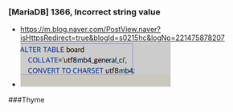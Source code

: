 ### [MariaDB] 1366, Incorrect string value
- https://m.blog.naver.com/PostView.naver?isHttpsRedirect=true&blogId=s0215hc&logNo=221475878207
- ![img.png](img.png)

###Thyme